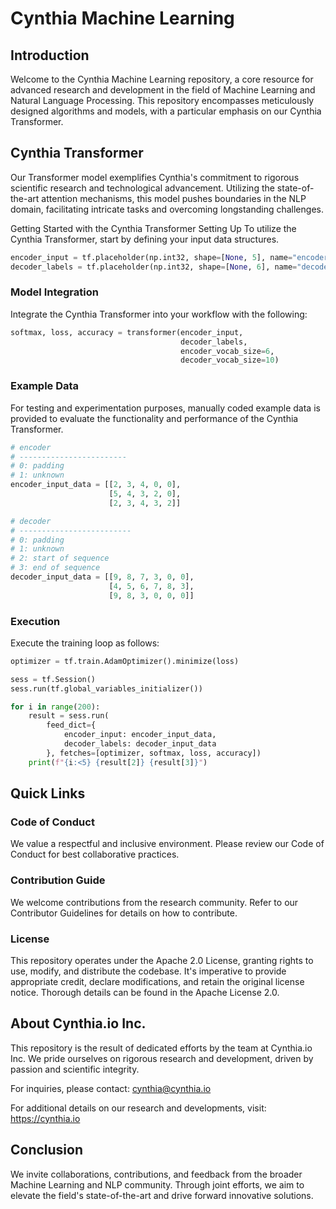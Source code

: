 # Cynthia Machine Learning

## Introduction
Welcome to the Cynthia Machine Learning repository, a core resource for advanced research and development in the field of Machine Learning and Natural Language Processing. This repository encompasses meticulously designed algorithms and models, with a particular emphasis on our Cynthia Transformer.

## Cynthia Transformer
Our Transformer model exemplifies Cynthia's commitment to rigorous scientific research and technological advancement. Utilizing the state-of-the-art attention mechanisms, this model pushes boundaries in the NLP domain, facilitating intricate tasks and overcoming longstanding challenges.

Getting Started with the Cynthia Transformer
Setting Up
To utilize the Cynthia Transformer, start by defining your input data structures.

```python
encoder_input = tf.placeholder(np.int32, shape=[None, 5], name="encoder_input")
decoder_labels = tf.placeholder(np.int32, shape=[None, 6], name="decoder_labels")
```

### Model Integration
Integrate the Cynthia Transformer into your workflow with the following:

```python
softmax, loss, accuracy = transformer(encoder_input,
                                      decoder_labels,
                                      encoder_vocab_size=6,
                                      decoder_vocab_size=10)
```
### Example Data
For testing and experimentation purposes, manually coded example data is provided to evaluate the functionality and performance of the Cynthia Transformer.

```python
# encoder
# ------------------------
# 0: padding
# 1: unknown
encoder_input_data = [[2, 3, 4, 0, 0],
                      [5, 4, 3, 2, 0],
                      [2, 3, 4, 3, 2]]

# decoder
# -------------------------
# 0: padding
# 1: unknown
# 2: start of sequence
# 3: end of sequence
decoder_input_data = [[9, 8, 7, 3, 0, 0],
                      [4, 5, 6, 7, 8, 3],
                      [9, 8, 3, 0, 0, 0]]
```
### Execution
Execute the training loop as follows:

```python
optimizer = tf.train.AdamOptimizer().minimize(loss)

sess = tf.Session()
sess.run(tf.global_variables_initializer())

for i in range(200):
    result = sess.run(
        feed_dict={
            encoder_input: encoder_input_data,
            decoder_labels: decoder_input_data
        }, fetches=[optimizer, softmax, loss, accuracy])
    print(f"{i:<5} {result[2]} {result[3]}")
```
## Quick Links

### Code of Conduct
We value a respectful and inclusive environment. Please review our Code of Conduct for best collaborative practices.

### Contribution Guide
We welcome contributions from the research community. Refer to our Contributor Guidelines for details on how to contribute.

### License
This repository operates under the Apache 2.0 License, granting rights to use, modify, and distribute the codebase. It's imperative to provide appropriate credit, declare modifications, and retain the original license notice. Thorough details can be found in the Apache License 2.0.

## About Cynthia.io Inc.
This repository is the result of dedicated efforts by the team at Cynthia.io Inc. We pride ourselves on rigorous research and development, driven by passion and scientific integrity.

For inquiries, please contact: cynthia@cynthia.io

For additional details on our research and developments, visit: https://cynthia.io

## Conclusion
We invite collaborations, contributions, and feedback from the broader Machine Learning and NLP community. Through joint efforts, we aim to elevate the field's state-of-the-art and drive forward innovative solutions.


